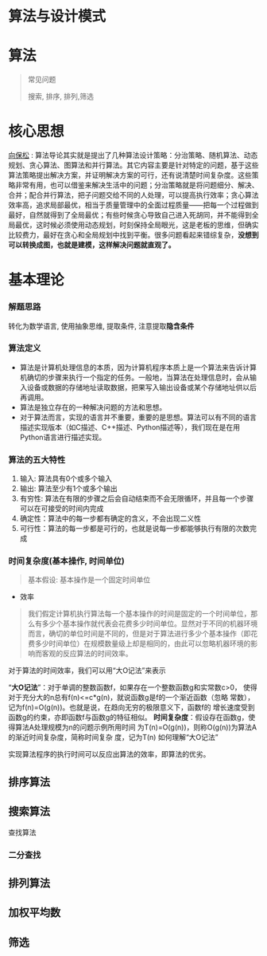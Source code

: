 

# 算法与设计模式



# **算法**

> 常见问题
>
> 搜索, 排序, 排列,筛选

# 核心思想

<u>向保松</u> : 算法导论其实就是提出了几种算法设计策略：分治策略、随机算法、动态规划、贪心算法、图算法和并行算法。其它内容主要是针对特定的问题，基于这些算法策略提出解决方案，并证明解决方案的可行，还有说清楚时间复杂度。这些策略非常有用，也可以借鉴来解决生活中的问题；分治策略就是将问题细分、解决、合并；配合并行算法，把子问题交给不同的人处理，可以提高执行效率；贪心算法效率高，追求局部最优，相当于质量管理中的全面过程质量——把每一个过程做到最好，自然就得到了全局最优；有些时候贪心导致自己进入死胡同，并不能得到全局最优，这时候必须使用动态规划，时刻保持全局眼光，这是老板的思维，但确实比较费力，最好在贪心和全局规划中找到平衡。很多问题看起来错综复杂，**没想到可以转换成图，也就是建模，这样解决问题就直观了。**

# 基本理论

### 解题思路
转化为数学语言, 使用抽象思维, 提取条件, 注意提取**隐含条件**



### 算法定义

- 算法是计算机处理信息的本质，因为计算机程序本质上是⼀个算法来告诉计算机确切的步骤来执行⼀个指定的任务。⼀般地，当算法在处理信息时，会从输⼊设备或数据的存储地址读取数据，把果写⼊输出设备或某个存储地址供以后再调用。
- 算法是独⽴存在的⼀种解决问题的⽅法和思想。
- 对于算法而言，实现的语⾔并不重要，重要的是思想。算法可以有不同的语⾔描述实现版本（如C描述、C++描述、Python描述等），我们现在是在⽤Python语⾔进⾏描述实现。

### 算法的五大特性

1. 输⼊: 算法具有0个或多个输⼊
2. 输出: 算法⾄少有1个或多个输出
3. 有穷性: 算法在有限的步骤之后会⾃动结束⽽不会⽆限循环，并且每⼀个步骤可以在可接受的时间内完成
4. 确定性：算法中的每⼀步都有确定的含义，不会出现⼆义性
5. 可⾏性：算法的每⼀步都是可⾏的，也就是说每⼀步都能够执⾏有限的次数完成

### 时间复杂度(基本操作, 时间单位)

> 基本假设: 基本操作是一个固定时间单位

- 效率

> 我们假定计算机执⾏算法每⼀个基本操作的时间是固定的⼀个时间单位，那
> 么有多少个基本操作就代表会花费多少时间单位。显然对于不同的机器环境
> ⽽⾔，确切的单位时间是不同的，但是对于算法进⾏多少个基本操作（即花
> 费多少时间单位）在规模数量级上却是相同的，由此可以忽略机器环境的影
> 响⽽客观的反应算法的时间效率。

对于算法的时间效率，我们可以⽤“⼤O记法”来表示

“**⼤O记法**”：对于单调的整数函数f，如果存在⼀个整数函数g和实常数c>0，
使得对于充分⼤的n总有f(n)<=c*g(n)，就说函数g是f的⼀个渐近函数（忽略
常数），记为f(n)=O(g(n))。也就是说，在趋向⽆穷的极限意义下，函数f的
增⻓速度受到函数g的约束，亦即函数f与函数g的特征相似。
**时间复杂度**：假设存在函数g，使得算法A处理规模为n的问题示例所⽤时间
为T(n)=O(g(n))，则称O(g(n))为算法A的渐近时间复杂度，简称时间复杂
度，记为T(n)
如何理解“⼤O记法”

实现算法程序的执⾏时间可以反应出算法的效率，即算法的优劣。

## 排序算法

## 搜索算法

查找算法

### 二分查找

## 排列算法

## 加权平均数

## 筛选
